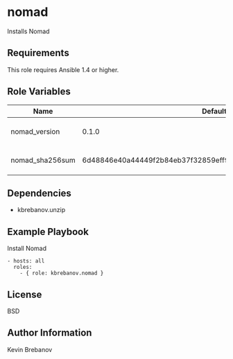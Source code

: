 nomad
=====

Installs Nomad

Requirements
------------

This role requires Ansible 1.4 or higher.

Role Variables
--------------

| Name            | Default                                                          | Description                 |
|-----------------|------------------------------------------------------------------|-----------------------------|
| nomad_version   | 0.1.0                                                            | Version of Nomad to install |
| nomad_sha256sum | 6d48846e40a44449f2b84eb37f32859eff98468ebffef3b4475d7a060f14fa32 | SHA 256 checksum of package |

Dependencies
------------

- kbrebanov.unzip

Example Playbook
----------------

Install Nomad
```
- hosts: all
  roles:
    - { role: kbrebanov.nomad }
```

License
-------

BSD

Author Information
------------------

Kevin Brebanov
